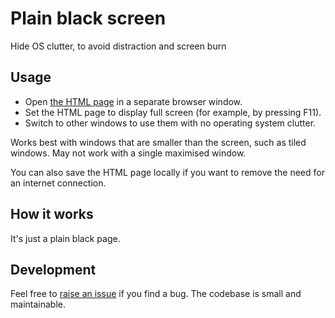 # Plain black screen
Hide OS clutter, to avoid distraction and screen burn

## Usage
- Open [the HTML page](https://trichoplax.github.io/plain-black-screen) in a separate browser window.
- Set the HTML page to display full screen (for example, by pressing F11).
- Switch to other windows to use them with no operating system clutter.

Works best with windows that are smaller than the screen, such as tiled windows. May not work with a single maximised window.

You can also save the HTML page locally if you want to remove the need for an internet connection.

## How it works
It's just a plain black page.

## Development
Feel free to [raise an issue](https://github.com/trichoplax/plain-black-screen/issues) if you find a bug. The codebase is small and maintainable.
